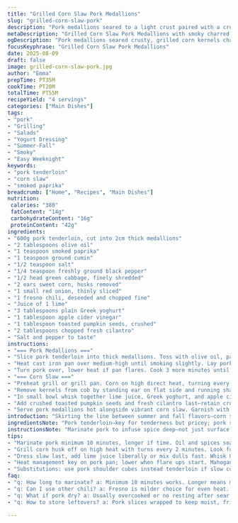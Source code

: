 ```yaml
---
title: "Grilled Corn Slaw Pork Medallions"
slug: "grilled-corn-slaw-pork"
description: "Pork medallions seared to a light crust paired with a crunchy slaw of cabbage mixed with charred corn kernels. A quick marinade for the pork adds a hint of tang and spice, while the salad features a splash of lime juice and toasted seeds for a smoky finish. The corn, grilled with husks removed, lends natural sweetness and char that cuts the richness of pork. A straightforward plate focusing on textures—crispy edges on the pork, crisp slaw with little soft spots—and bright, punchy notes. Swapped jalapeño for fresno chili for milder heat and used yoghurt in dressing instead of mayo to lighten things up."
metaDescription: "Grilled Corn Slaw Pork Medallions with smoky charred corn and tangy yoghurt dressing; tender pork seared fast, crunchy slaw, fresh herbs for bold textures and flavors."
ogDescription: "Pork medallions seared crusty, grilled corn kernels charred for sweet smokiness. Crisp cabbage slaw tossed in lime yogurt dressing, toasted seeds add crunch—bold texture play."
focusKeyphrase: "Grilled Corn Slaw Pork Medallions"
date: 2025-08-09
draft: false
image: grilled-corn-slaw-pork.jpg
author: "Emma"
prepTime: PT35M
cookTime: PT20M
totalTime: PT55M
recipeYield: "4 servings"
categories: ["Main Dishes"]
tags:
- "pork"
- "Grilling"
- "Salads"
- "Yogurt Dressing"
- "Summer-Fall"
- "Smoky"
- "Easy Weeknight"
keywords:
- "pork tenderloin"
- "corn slaw"
- "smoked paprika"
breadcrumb: ["Home", "Recipes", "Main Dishes"]
nutrition: 
 calories: "380"
 fatContent: "14g"
 carbohydrateContent: "16g"
 proteinContent: "42g"
ingredients:
- "600g pork tenderloin, cut into 2cm thick medallions"
- "2 tablespoons olive oil"
- "1 teaspoon smoked paprika"
- "1 teaspoon ground cumin"
- "1/2 teaspoon salt"
- "1/4 teaspoon freshly ground black pepper"
- "1/2 head green cabbage, finely shredded"
- "2 ears sweet corn, husks removed"
- "1 small red onion, thinly sliced"
- "1 fresno chili, deseeded and chopped fine"
- "Juice of 1 lime"
- "3 tablespoons plain Greek yoghurt"
- "1 tablespoon apple cider vinegar"
- "1 tablespoon toasted pumpkin seeds, crushed"
- "2 tablespoons chopped fresh cilantro"
- "Salt and pepper to taste"
instructions:
- "=== Pork Medallions ==="
- "Slice pork tenderloin into thick medallions. Toss with olive oil, paprika, cumin, salt, and pepper. Let sit 10 minutes minimum, longer if time; this softens the meat and gives deeper flavor."
- "Heat cast iron pan over medium-high until smoking slightly. Lay pork medallions away from you – listen for sharp sizzle immediate contact. Don't move them for 3-4 minutes. Edges browning with crisp, mahogany color means ready to flip."
- "Turn pork over, lower heat if pan flares. Cook 3 more minutes until firm but springy. Internal temp aiming for 65°C gives juicy medium — pork overcooked becomes dry rubbery. Rest covered loosely. Resting crucial to relax fibers, retains juices."
- "=== Corn Slaw ==="
- "Preheat grill or grill pan. Corn on high direct heat, turning every 2 minutes. Look for blackened kernels surrounded by golden browns—aroma sweet, nutty with smoky wafts. Around 12-15 minutes total."
- "Remove kernels from cob by standing ear on flat side and running sharp knife downward. Toss kernels with shredded cabbage, sliced red onion, chopped fresno chili."
- "In small bowl whisk together lime juice, Greek yoghurt, and apple cider vinegar. Whisk through salad coating evenly but not drowning; look for slight sheen. Season with salt and pepper."
- "Add crushed toasted pumpkin seeds and fresh cilantro last—retain crunch and freshness. Mix briefly to combine."
- "Serve pork medallions hot alongside vibrant corn slaw. Garnish with extra cilantro or microgreens for visual pop."
introduction: "Skirting the line between summer and fall flavors—corn still sweet but with char, pork tender and spiced, cabbage crunchy and sharp. Pork tenderloin slices, not bulky chops, make for fast searing and even cooking. I learned roasting pork too long kills juiciness, so now it's about quick, hot sear and rest. Corn off the cob cooks differently if boiled vs grilled—go grill every time, that charred aroma wakes up the palate. Mayo dressing too heavy previously; yoghurt brightened the salad without losing creaminess. This dish takes about 50 minutes total but if searing pork while grilling corn, it tightens up to under 45. Fresno chili swapped in for jalapeño after an eye-watering misadventure—the heat's gentler, flavor fresh. Pile on crunchy seeds to contrast softness of slaw. Not fancy but rustic with attention to texture and timing."
ingredientsNote: "Pork tenderloin—key for tenderness but pricey; pork shoulder cubes can substitute if cooked slowly elsewhere. Smoked paprika brings mild smoky depth; regular paprika works differently, less smoky but adding warmth. Fresno chili replaces jalapeño here working better for even heat control; serrano if you want more punch. Corn must be fresh—day-old corn lacks sugar needed for good caramelization so don't skip grilling. Greek yoghurt for dressing adds tang and fresh creaminess; sour cream if unavailable but thinner. Toast pumpkin seeds in dry pan 2-3 minutes until nuttier aroma; keep stirring to avoid burning. Cabbage finely shredded will mix better, avoid limpness by using only half head to prevent watery salad. Apple cider vinegar sharpness cuts through oils. If pressed for time, canned corn can substitute but lose smoky and fresh snap."
instructionsNote: "Marinate pork to infuse spice deep—not just surface. High heat sear locks juices. Don’t overcrowd pan or you’ll steam, losing crust. Look for mahogany edges and audible sizzle as real markers—not timer. Rest pork to redistribute juices—a common shortcut I regret skipping in past attempts. Char corn to just blackened spots, not burnt to carbon. Too pale and flavor falls flat. Slice corn off cob vertically with stable grip; kernels should drop cleanly without tearing to maintain texture. Dressing tossed last keeps crunch crisp. Seeds added post-dressing retain crunch; add early, they soften unpleasantly. Mix salad gently to avoid wilting cabbage. Use lime juice liberally or salad dulls—the acid brightens every bite. Plate after pork rests to serve hot meat with cold crunchy crispness standard contrast. Leftovers keep well 2 days refrigerated but salad getting soggy is inevitable—add fresh seeds on re-serving."
tips:
- "Marinate pork minimum 10 minutes, longer if time. Oil and spices soak in deeper, not surface only. Let rest after searing is crucial. Hot pan, no crowding—sear locks juices, audible sizzle tells all. Don’t skip resting pork loosely covered; fibers relax, meat holds juices better than slicing hot."
- "Grill corn husk off on high heat with turns every 2 minutes. Look for blackened spots, not full burn. Sweet aroma and nutty smoke hit at 12 to 15 minutes. Kernels pulled cleanly off cob with sharp downward knife motion; vertical slice keeps kernels intact, avoids mush. Fresh corn only—day old lacks sugar for caramel, no char taste."
- "Dress slaw last, add lime juice liberally or mix dulls fast. Whisk Greek yoghurt and cider vinegar thoroughly before tossing; provides tang and creaminess without heaviness of mayo. Add toasted pumpkin seeds post-dressing to keep crunch; early seeds soften and lose texture. Fresh cilantro last keeps brightness, add more garnish if serving."
- "Heat management key on pork pan; lower when flare ups start. Mahogany edges sound—sizzle sharp at initial hit, then calm as crust forms. Internal temp target 65°C for juicy medium. Use cast iron if possible for even heat retention and crisping. Rest covered loosely to trap warmth but avoid sweating meat into sogginess."
- "Substitutions: use pork shoulder cubes instead tenderloin if slow cooked elsewhere. Serrano chili if fresno not around but hotter heat. Sour cream replaces Greek yoghurt but thinner texture changes dressing feel. Canned corn okay in pinch but lose smoky char and fresh snap. Toast seeds in dry pan constantly stirring 2-3 minutes till nuttier aroma to avoid burnt taste."
faq:
- "q: How long to marinate? a: Minimum 10 minutes works. Longer means more flavor seeped deeper. Less just surface seasoning. Timing depends on schedule but no rush is best. Marinate in oil plus spices, salt helps draw flavors."
- "q: Can I use other chili? a: Fresno is milder choice for even heat. Serrano hotter, jalapeño sharper but can burn noses. Pick what you tolerate. Fresh, deseeded or leave some seeds for heat variation. Dry chili won’t cut."
- "q: What if pork dry? a: Usually overcooked or no resting after sear. High heat sear locks juices to inside. Rest lets fibers reabsorb moisture lost while cooking. Don’t poke meat with fork during rest. Low and slow for pork shoulder substitute if used."
- "q: How to store leftovers? a: Pork slices wrapped to keep moist, fridge 2 days max. Slaw gets soggy so add fresh seeds before serving again. Dressing may separate, whisk again. Freeze not advised for cabbage salad, pork can freeze separately but texture changes."

---
```

